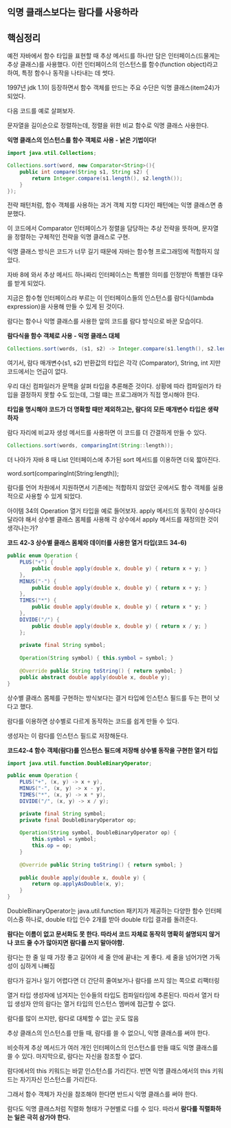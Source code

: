 ## 익명 클래스보다는 람다를 사용하라

## **핵심정리**
예전 자바에서 함수 타입을 표현할 때 추상 메서드를 하나만 담은 인터페이스(드물게는 추상 클래스)를 사용했다. 이런 인터페이스의 인스턴스를 함수(function object)라고 하여, 특정 함수나 동작을 나타내는 데 썻다.

1997년 jdk 1.1이 등장하면서 함수 객체를 만드는 주요 수단은 익명 클래스(item24)가 되었다.

다음 코드를 예로 살펴보자. 

문자열을 길이순으로 정렬하는데, 정렬을 위한 비교 함수로 익명 클래스 사용한다.

**익명 클래스의 인스턴스를 함수 객체로 사용 - 낡은 기법이다!**

```java
import java.util.Collections;

Collections.sort(word, new Comparator<String>(){
    public int compare(String s1, String s2) {
        return Integer.compare(s1.length(), s2.length());
    }
});
```

전략 패턴처럼, 함수 객체를 사용하는 과거 객체 지향 디자인 패턴에는 익명 클래스면 충분했다.

이 코드에서 Comparator 인터페이스가 정렬을 담당하는 추상 전략을 뜻하며, 문자열을 정렬하는 구체적인 전략을 익명 클래스로 구현.

익명 클래스 방식은 코드가 너무 길기 때문에 자바는 함수형 프로그래밍에 적합하지 않았다.

자바 8에 와서 추상 메서드 하나짜리 인터페이스는 특별한 의미를 인정받아 특별한 대우를 받게 되었다. 

지금은 함수형 인터페이스라 부르는 이 인터페이스들의 인스턴스를 람다식(lambda expression)을 사용해 만들 수 있게 된 것이다.

람다는 함수나 익명 클래스를 사용한 앞의 코드를 람다 방식으로 바꾼 모습이다.

**람다식을 함수 객체로 사용 - 익명 클래스 대체**
```java
Collections.sort(words, (s1, s2) -> Integer.compare(s1.length(), s2.length()));
```
여기서, 람다 매개변수(s1, s2) 반환값의 타입은 각각 (Comparator<String>), String, int 지만 코드에서는 언급이 없다.

우리 대신 컴파일러가 문맥을 살펴 타입을 추론해준 것이다. 상황에 따라 컴파일러가 타입을 결정하지 못할 수도 있는데, 그럴 떄는 프로그래머가 직접 명시해야 한다.

**타입을 명시해야 코드가 더 명확할 때만 제외하고는, 람다의 모든 매개변수 타입은 생략하자**

람다 자리에 비교자 생성 메서드를 사용하면 이 코드를 더 간결하게 만들 수 있다.

```java
Collections.sort(words, comparingInt(String::length));
```

더 나아가 자바 8 때 List 인터페이스에 추가된 sort 메서드를 이용하면 더욱 짧아진다.

word.sort(comparingInt(String:length));

람다를 언어 차원에서 지원하면서 기존에는 적합하지 않았던 곳에서도 함수 객체를 실용적으로 사용할 수 있게 되었다. 

아이템 34의 Operation 열거 타입을 예로 들어보자. apply 메서드의 동작이 상수마다 달라야 해서 상수별 클래스 몸체를 사용해 각 상수에서 apply 메서드를 재정의한 것이 생각나는가?

**코드 42-3 상수별 클래스 몸체와 데이터를 사용한 열거 타입(코드 34-6)**
```java
public enum Operation {
    PLUS("+") {
        public double apply(double x, double y) { return x + y; }
    },
    MINUS("-") {
        public double apply(double x, double y) { return x + y; }
    },
    TIMES("*") {
        public double apply(double x, double y) { return x * y; }
    },
    DIVIDE("/") {
        public double apply(double x, double y) { return x / y; }
    };
    
    private final String symbol;
    
    Operation(String symbol) { this.symbol = symbol; }
    
    @Override public String toString() { return symbol; }
    public abstract double apply(double x, double y);
}
```

상수별 클래스 몸체를 구현하는 방식보다는 결거 타입에 인스턴스 필드를 두는 편이 낫다고 했다.

람다를 이용하면 상수별로 다르게 동작하는 코드를 쉽게 만들 수 있다.

생성자는 이 람다를 인스턴스 필드로 저장해둔다. 

**코드42-4 함수 객체(람다)를 인스턴스 필드에 저장해 상수별 동작을 구현한 열거 타입**

```java
import java.util.function.DoubleBinaryOperator;

public enum Operation {
    PLUS("+", (x, y) -> x + y),
    MINUS("-", (x, y) -> x - y),
    TIMES("*", (x, y) -> x * y),
    DIVIDE("/", (x, y) -> x / y);

    private final String symbol;
    private final DoubleBinaryOperator op;
    
    Operation(String symbol, DoubleBinaryOperator op) {
        this.symbol = symbol;
        this.op = op;
    }
    
    @Override public String toString() { return symbol; }
    
    public double apply(double x, double y) {
        return op.applyAsDouble(x, y);
    }
}
```

DoubleBinaryOperator는 java.util.function 패키지가 제공하는 다양한 함수 인터페이스중 하나로, double 타입 인수 2개를 받아 double 타입 결과를 돌려준다.

**람다는 이름이 없고 문서화도 못 한다. 따라서 코드 자체로 동작히 명확히 설명되지 않거나 코드 줄 수가 많아지면 람다를 쓰지 말아야함.**

람다는 한 줄 일 때 가장 좋고 길어야 세 줄 안에 끝내는 게 좋다. 세 줄을 넘어가면 가독성이 심하게 나빠짐

람다가 길거나 일기 어렵다면 더 간단히 줄여보거나 람다를 쓰지 않는 쪽으로 리팩터링

열거 타입 생성자에 넘겨지는 인수들의 타입도 컴파일타임에 추론된다. 따라서 열거 타입 생성자 안의 람다는 열거 타입의 인스턴스 멤버에 접근할 수 없다.

람다를 많이 쓰지만, 람다로 대체할 수 없는 곳도 많음

추상 클래스의 인스턴스를 만들 때, 람다를 쓸 수 없으니, 익명 클래스를 써야 한다. 

비슷하게 추상 메서드가 여러 개인 인터페이스의 인스턴스를 만들 떄도 익명 클래스를 쓸 수 있다. 마지막으로, 람다는 자신을 참조할 수 없다. 

람다에서의 this 키워드는 바깥 인스턴스를 가리킨다. 반면 익명 클래스에서의 this 키워드는 자기자신 인스턴스를 가리킨다.

그래서 함수 객체가 자신을 참조해야 한다면 반드시 익명 클래스를 써야 한다.

람다도 익명 클래스처럼 직렬화 형태가 구현별로 다를 수 있다. 따라서 **람다를 직렬화하는 일은 극히 삼가야 한다.**



